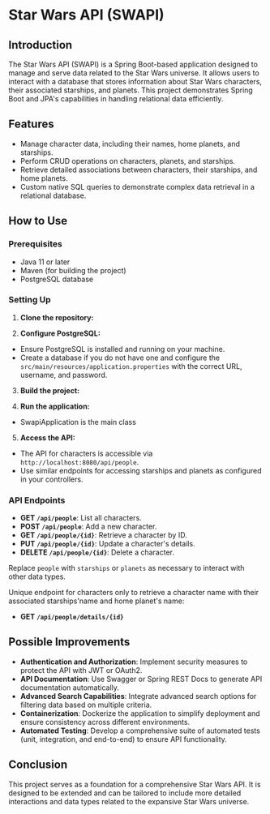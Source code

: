 # Star Wars API (SWAPI)

## Introduction

The Star Wars API (SWAPI) is a Spring Boot-based application designed to manage and serve data related to the Star Wars universe. It allows users to interact with a database that stores information about Star Wars characters, their associated starships, and planets. This project demonstrates Spring Boot and JPA's capabilities in handling relational data efficiently.

## Features

- Manage character data, including their names, home planets, and starships.
- Perform CRUD operations on characters, planets, and starships.
- Retrieve detailed associations between characters, their starships, and home planets.
- Custom native SQL queries to demonstrate complex data retrieval in a relational database.

## How to Use

### Prerequisites

- Java 11 or later
- Maven (for building the project)
- PostgreSQL database

### Setting Up

1. **Clone the repository:**

2. **Configure PostgreSQL:**
- Ensure PostgreSQL is installed and running on your machine.
- Create a database if you do not have one and configure the `src/main/resources/application.properties` with the correct URL, username, and password.

3. **Build the project:**

4. **Run the application:**
- SwapiApplication is the main class
  
5. **Access the API:**
- The API for characters is accessible via `http://localhost:8080/api/people`.
- Use similar endpoints for accessing starships and planets as configured in your controllers.

### API Endpoints

- **GET `/api/people`**: List all characters.
- **POST `/api/people`**: Add a new character.
- **GET `/api/people/{id}`**: Retrieve a character by ID.
- **PUT `/api/people/{id}`**: Update a character's details.
- **DELETE `/api/people/{id}`**: Delete a character.

Replace `people` with `starships` or `planets` as necessary to interact with other data types.

Unique endpoint for characters only to retrieve a character name with their associated starships'name and home planet's name:
- **GET `/api/people/details/{id}`**

## Possible Improvements

- **Authentication and Authorization**: Implement security measures to protect the API with JWT or OAuth2.
- **API Documentation**: Use Swagger or Spring REST Docs to generate API documentation automatically.
- **Advanced Search Capabilities**: Integrate advanced search options for filtering data based on multiple criteria.
- **Containerization**: Dockerize the application to simplify deployment and ensure consistency across different environments.
- **Automated Testing**: Develop a comprehensive suite of automated tests (unit, integration, and end-to-end) to ensure API functionality.


## Conclusion

This project serves as a foundation for a comprehensive Star Wars API. It is designed to be extended and can be tailored to include more detailed interactions and data types related to the expansive Star Wars universe.

